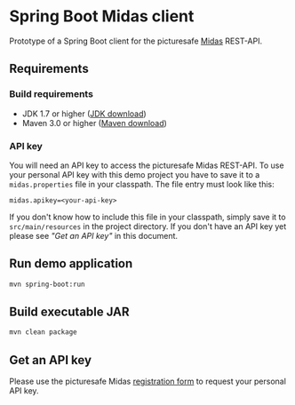 # Spring Boot Midas client

Prototype of a Spring Boot client for the picturesafe [Midas](http://midas.picturesafe.de) REST-API. 

## Requirements

### Build requirements

* JDK 1.7 or higher ([JDK download](http://www.oracle.com/technetwork/java/javase/downloads/index.html))
* Maven 3.0 or higher ([Maven download](https://maven.apache.org/download.cgi))

### API key

You will need an API key to access the picturesafe Midas REST-API. To use your personal API key with this demo project you have to save it to a 
`midas.properties` file in your classpath. The file entry must look like this:

```properties
midas.apikey=<your-api-key>
```

If you don't know how to include this file in your classpath, simply save it to `src/main/resources` in the project directory.
If you don't have an API key yet please see _"Get an API key"_ in this document.

## Run demo application

```bash
mvn spring-boot:run
```

## Build executable JAR

```bash
mvn clean package
```

## Get an API key

Please use the picturesafe Midas [registration form](http://midas.picturesafe.de/customer-demo/registration/register.xhtml) to request your personal API key.